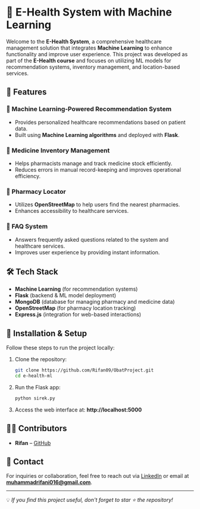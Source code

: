 # 📌 E-Health System with Machine Learning

Welcome to the **E-Health System**, a comprehensive healthcare management solution that integrates **Machine Learning** to enhance functionality and improve user experience. This project was developed as part of the **E-Health course** and focuses on utilizing ML models for recommendation systems, inventory management, and location-based services.

## 🚀 Features

### 🔹 Machine Learning-Powered Recommendation System
- Provides personalized healthcare recommendations based on patient data.
- Built using **Machine Learning algorithms** and deployed with **Flask**.

### 🔹 Medicine Inventory Management
- Helps pharmacists manage and track medicine stock efficiently.
- Reduces errors in manual record-keeping and improves operational efficiency.

### 🔹 Pharmacy Locator
- Utilizes **OpenStreetMap** to help users find the nearest pharmacies.
- Enhances accessibility to healthcare services.

### 🔹 FAQ System
- Answers frequently asked questions related to the system and healthcare services.
- Improves user experience by providing instant information.

## 🛠️ Tech Stack
- **Machine Learning** (for recommendation systems)
- **Flask** (backend & ML model deployment)
- **MongoDB** (database for managing pharmacy and medicine data)
- **OpenStreetMap** (for pharmacy location tracking)
- **Express.js** (integration for web-based interactions)

## 📌 Installation & Setup
Follow these steps to run the project locally:

1. Clone the repository:
   ```sh
   git clone https://github.com/Rifan09/ObatProject.git
   cd e-health-ml
   ```
2. Run the Flask app:
   ```sh
   python sirek.py
   ```
3. Access the web interface at: **http://localhost:5000**

## 👨‍💻 Contributors
- **Rifan** – [GitHub](https://github.com/Rifan09)

## 📩 Contact
For inquiries or collaboration, feel free to reach out via [LinkedIn](https://www.linkedin.com/in/muhammad-rifani-828b85241/) or email at **muhammadrifani016@gmail.com**.

---
💡 *If you find this project useful, don't forget to star ⭐ the repository!*

